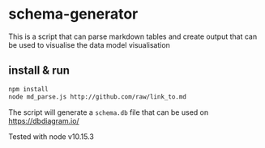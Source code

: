 # schema-generator
This is a script that can parse markdown tables and create output that can be used to visualise the data model visualisation

## install & run
```bash
npm install
node md_parse.js http://github.com/raw/link_to.md
```

The script will generate a ```schema.db``` file that can be used on https://dbdiagram.io/

Tested with node v10.15.3

